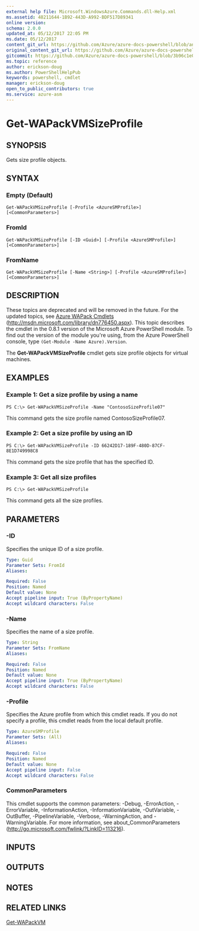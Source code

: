 ```yaml
---
external help file: Microsoft.WindowsAzure.Commands.dll-Help.xml
ms.assetid: 48211644-1B92-443D-A992-BDF517D89341
online version:
schema: 2.0.0
updated_at: 05/12/2017 22:05 PM
ms.date: 05/12/2017
content_git_url: https://github.com/Azure/azure-docs-powershell/blob/anne052617/azureps-cmdlets-docs/ServiceManagement/Azure/v4.0.0/Get-WAPackVMSizeProfile.md
original_content_git_url: https://github.com/Azure/azure-docs-powershell/blob/anne052617/azureps-cmdlets-docs/ServiceManagement/Azure/v4.0.0/Get-WAPackVMSizeProfile.md
gitcommit: https://github.com/Azure/azure-docs-powershell/blob/3b96c1e0b28fc56dfbf6de55728d5478e0d02def
ms.topic: reference
author: erickson-doug
ms.author: PowerShellHelpPub
keywords: powershell, cmdlet
manager: erickson-doug
open_to_public_contributors: true
ms.service: azure-asm
---
```


# Get-WAPackVMSizeProfile

## SYNOPSIS
Gets size profile objects.

## SYNTAX

### Empty (Default)
```
Get-WAPackVMSizeProfile [-Profile <AzureSMProfile>] [<CommonParameters>]
```

### FromId
```
Get-WAPackVMSizeProfile [-ID <Guid>] [-Profile <AzureSMProfile>] [<CommonParameters>]
```

### FromName
```
Get-WAPackVMSizeProfile [-Name <String>] [-Profile <AzureSMProfile>] [<CommonParameters>]
```

## DESCRIPTION
These topics are deprecated and will be removed in the future.
For the updated topics, see [Azure WAPack Cmdlets](http://msdn.microsoft.com/library/dn776450.aspx) (http://msdn.microsoft.com/library/dn776450.aspx).
This topic describes the cmdlet in the 0.8.1 version of the Microsoft Azure PowerShell module.
To find out the version of the module you're using, from the Azure PowerShell console, type `(Get-Module -Name Azure).Version`.

The **Get-WAPackVMSizeProfile** cmdlet gets size profile objects for virtual machines.

## EXAMPLES

### Example 1: Get a size profile by using a name
```
PS C:\> Get-WAPackVMSizeProfile -Name "ContosoSizeProfile07"
```

This command gets the size profile named ContosoSizeProfile07.

### Example 2: Get a size profile by using an ID
```
PS C:\> Get-WAPackVMSizeProfile -ID 66242D17-189F-480D-87CF-8E1D749998C8
```

This command gets the size profile that has the specified ID.

### Example 3: Get all size profiles
```
PS C:\> Get-WAPackVMSizeProfile
```

This command gets all the size profiles.

## PARAMETERS

### -ID
Specifies the unique ID of a size profile.

```yaml
Type: Guid
Parameter Sets: FromId
Aliases: 

Required: False
Position: Named
Default value: None
Accept pipeline input: True (ByPropertyName)
Accept wildcard characters: False
```

### -Name
Specifies the name of a size profile.

```yaml
Type: String
Parameter Sets: FromName
Aliases: 

Required: False
Position: Named
Default value: None
Accept pipeline input: True (ByPropertyName)
Accept wildcard characters: False
```

### -Profile
Specifies the Azure profile from which this cmdlet reads.
If you do not specify a profile, this cmdlet reads from the local default profile.

```yaml
Type: AzureSMProfile
Parameter Sets: (All)
Aliases: 

Required: False
Position: Named
Default value: None
Accept pipeline input: False
Accept wildcard characters: False
```

### CommonParameters
This cmdlet supports the common parameters: -Debug, -ErrorAction, -ErrorVariable, -InformationAction, -InformationVariable, -OutVariable, -OutBuffer, -PipelineVariable, -Verbose, -WarningAction, and -WarningVariable. For more information, see about_CommonParameters (http://go.microsoft.com/fwlink/?LinkID=113216).

## INPUTS

## OUTPUTS

## NOTES

## RELATED LINKS

[Get-WAPackVM](./Get-WAPackVM.md)



